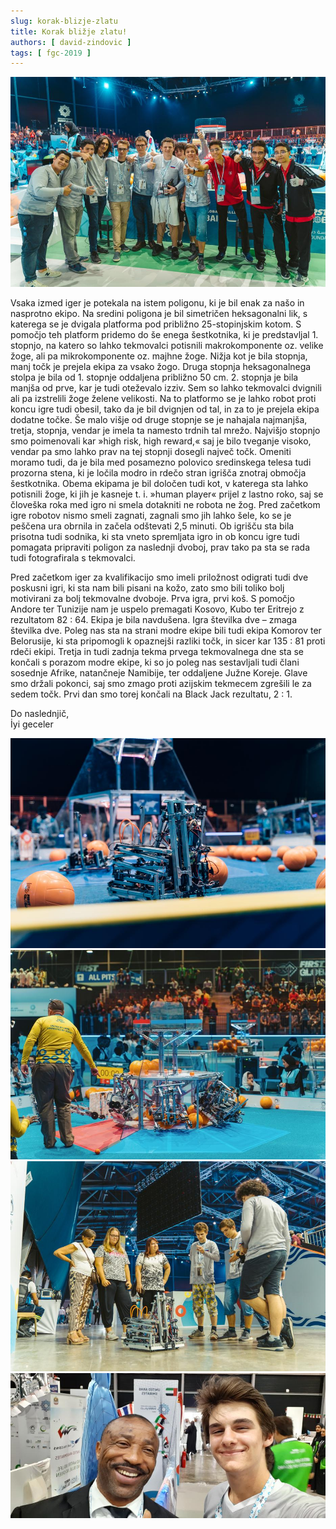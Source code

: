 ```yaml
---
slug: korak-blizje-zlatu
title: Korak bližje zlatu!
authors: [ david-zindovic ]
tags: [ fgc-2019 ]
---
```


![Alliance photo](img/alliance.jpg)

Vsaka izmed iger je potekala na istem poligonu, ki je bil enak za našo in nasprotno ekipo.
Na sredini poligona je bil simetričen heksagonalni lik, s katerega se je dvigala platforma
pod približno 25-stopinjskim kotom. <!-- truncate --> S pomočjo teh platform pridemo do še
enega šestkotnika, ki je predstavljal 1. stopnjo, na katero so lahko tekmovalci potisnili 
makrokomponente oz. velike žoge, ali pa mikrokomponente oz. majhne žoge. Nižja kot je bila
stopnja, manj točk je prejela ekipa za vsako žogo. Druga stopnja heksagonalnega stolpa je
bila od 1. stopnje oddaljena približno 50 cm. 2. stopnja je bila manjša od prve, kar je tudi
oteževalo izziv. Sem so lahko tekmovalci dvignili ali pa izstrelili žoge želene velikosti.
Na to platformo se je lahko robot proti koncu igre tudi obesil, tako da je bil dvignjen od
tal, in za to je prejela ekipa dodatne točke. Še malo višje od druge stopnje se je nahajala
najmanjša, tretja, stopnja, vendar je imela ta namesto trdnih tal mrežo. Najvišjo stopnjo
smo poimenovali kar »high risk, high reward,« saj je bilo tveganje visoko, vendar pa smo
lahko prav na tej stopnji dosegli največ točk. Omeniti moramo tudi, da je bila med posamezno
polovico sredinskega telesa tudi prozorna stena, ki je ločila modro in rdečo stran igrišča
znotraj območja šestkotnika. Obema ekipama je bil določen tudi kot, v katerega sta lahko
potisnili žoge, ki jih je kasneje t. i. »human player« prijel z lastno roko, saj se človeška
roka med igro ni smela dotakniti ne robota ne žog. Pred začetkom igre robotov nismo smeli
zagnati, zagnali smo jih lahko šele, ko se je peščena ura obrnila in začela odštevati 2,5
minuti. Ob igrišču sta bila prisotna tudi sodnika, ki sta vneto spremljata igro in ob koncu
igre tudi pomagata pripraviti poligon za naslednji dvoboj, prav tako pa sta se rada tudi
fotografirala s tekmovalci.

Pred začetkom iger za kvalifikacijo smo imeli priložnost odigrati tudi dve poskusni igri,
ki sta nam bili pisani na kožo, zato smo bili toliko bolj motivirani za bolj tekmovalne dvoboje.
Prva igra, prvi koš. S pomočjo Andore ter Tunizije nam je uspelo premagati Kosovo, Kubo ter
Eritrejo z rezultatom 82 : 64. Ekipa je bila navdušena. Igra številka dve – zmaga številka dve.
Poleg nas sta na strani modre ekipe bili tudi ekipa Komorov ter Belorusije, ki sta pripomogli
k opaznejši razliki točk, in sicer kar 135 : 81 proti rdeči ekipi. Tretja in tudi zadnja tekma
prvega tekmovalnega dne sta se končali s porazom modre ekipe, ki so jo poleg nas sestavljali
tudi člani sosednje Afrike, natančneje Namibije, ter oddaljene Južne Koreje. Glave smo držali
pokonci, saj smo zmago proti azijskim tekmecem zgrešili le za sedem točk. Prvi dan smo torej
končali na Black Jack rezultatu, 2 : 1.

Do naslednjič, <br />
İyi geceler

![Robot na polju](img/robot.jpg)
![Simonn](img/simon.jpg)
![Predstavitev robota](img/predstavitev.jpg)
![Zindo](img/zindo.jpg)
